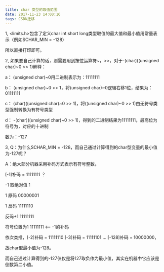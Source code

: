 ```yaml
---
title: char 类型的取值范围
date: 2017-11-23 14:00:16
tags: CSDN迁移
---
```

   1, <limits.h>包含了定义char int short long类型取值的最大值和最小值用常量表示（例如SCHAR_MIN = -128）

 所以直接打印即可。

 2, 如果要自己计算的话，则需要用到按位运算符~，>>，对于-(char)((unsigned char)~0 >> 1)解释：

 a： (unsigned char)~0用二进制表示为：11111111

 b： (unsigned char)~0 >> 1，将(unsigned char)~0逻辑右移1位，结果为：01111111

 c： (char)((unsigned char)~0 >> 1)，将((unsigned char)~0 >> 1)由无符号类型强制转换为有符号类型

 d： -(char)((unsigned char)~0 >> 1)，得到的二进制结果为11111111，最高位为符号为，对应的十进制

 数为：-127

 3, Q：为什么SCHAR_MIN = -128，而自己通过计算得到的char型变量的最小值为-127呢？

 A：绝大部分机器采用补码方式表示有符号整数，

 [-1]补码 = 11111111 ？

 -1 取绝对值 1

 1 原码 00000001

 1 反码 11111110

 反码+1 11111111

 符号位置为1 11111111 <-- -1的补码

 

 依次类推，[-2]补码 = 11111110 [-3]补码 = 11111101 ... [-128]补码 = 10000000，

 故char型最小值为-128。

 而自己通过计算得到的-127仅仅是将127取负作为最小值，其实在机器中它应该是倒数第二小值。

   
 